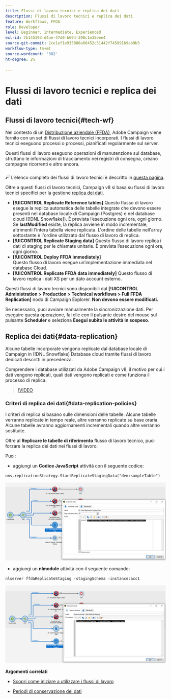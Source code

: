 ```yaml
---
title: Flussi di lavoro tecnici e replica dei dati
description: Flussi di lavoro tecnici e replica dei dati
feature: Workflows, FFDA
role: Developer
level: Beginner, Intermediate, Experienced
exl-id: 7b145193-d4ae-47d0-b694-398c1e35eee4
source-git-commit: 2ce1ef1e935080a66452c31442f745891b9ab9b3
workflow-type: tm+mt
source-wordcount: '382'
ht-degree: 2%

---
```


# Flussi di lavoro tecnici e replica dei dati

## Flussi di lavoro tecnici{#tech-wf}

Nel contesto di un [Distribuzione aziendale (FFDA)](enterprise-deployment.md), Adobe Campaign viene fornito con un set di flussi di lavoro tecnici incorporati. I flussi di lavoro tecnici eseguono processi o processi, pianificati regolarmente sul server.

Questi flussi di lavoro eseguono operazioni di manutenzione sul database, sfruttano le informazioni di tracciamento nei registri di consegna, creano campagne ricorrenti e altro ancora.

![](../assets/do-not-localize/glass.png) L’elenco completo dei flussi di lavoro tecnici è descritto in [questa pagina](https://experienceleague.adobe.com/docs/campaign/automation/workflows/introduction/wf-type/technical-workflows.html).

Oltre a questi flussi di lavoro tecnici, Campaign v8 si basa su flussi di lavoro tecnici specifici per la gestione [replica dei dati](#data-replication).

* **[!UICONTROL Replicate Reference tables]**
Questo flusso di lavoro esegue la replica automatica delle tabelle integrate che devono essere presenti nel database locale di Campaign (Postgres) e nel database cloud ([!DNL Snowflake]). È prevista l’esecuzione ogni ora, ogni giorno. Se **lastModified** esiste, la replica avviene in modo incrementale, altrimenti l&#39;intera tabella viene replicata. L&#39;ordine delle tabelle nell&#39;array sottostante è l&#39;ordine utilizzato dal flusso di lavoro di replica.
* **[!UICONTROL Replicate Staging data]**
Questo flusso di lavoro replica i dati di staging per le chiamate unitarie. È prevista l’esecuzione ogni ora, ogni giorno.
* **[!UICONTROL Deploy FFDA immediately]**\
   Questo flusso di lavoro esegue un’implementazione immediata nel database Cloud.
* **[!UICONTROL Replicate FFDA data immediately]**
Questo flusso di lavoro replica i dati XS per un dato account esterno.

Questi flussi di lavoro tecnici sono disponibili dal **[!UICONTROL Administration > Production > Technical workflows > Full FFDA Replication]** nodo di Campaign Explorer. **Non devono essere modificati.**

Se necessario, puoi avviare manualmente la sincronizzazione dati. Per eseguire questa operazione, fai clic con il pulsante destro del mouse sul pulsante **Scheduler** e seleziona **Esegui subito le attività in sospeso**.

## Replica dei dati{#data-replication}

Alcune tabelle incorporate vengono replicate dal database locale di Campaign in [!DNL Snowflake] Database cloud tramite flussi di lavoro dedicati descritti in precedenza.

Comprendere i database utilizzati da Adobe Campaign v8, il motivo per cui i dati vengono replicati, quali dati vengono replicati e come funziona il processo di replica.

>[!VIDEO](https://video.tv.adobe.com/v/334460?quality=12)


### Criteri di replica dei dati{#data-replication-policies}

I criteri di replica si basano sulle dimensioni delle tabelle. Alcune tabelle verranno replicate in tempo reale, altre verranno replicate su base oraria. Alcune tabelle avranno aggiornamenti incrementali quando altre verranno sostituite.

Oltre al **Replicare le tabelle di riferimento** flusso di lavoro tecnico, puoi forzare la replica dei dati nei flussi di lavoro.

Puoi:

* aggiungi un **Codice JavaScript** attività con il seguente codice:

```
nms.replicationStrategy.StartReplicateStagingData("dem:sampleTable")
```

![](assets/jscode.png)


* aggiungi un **nlmodule** attività con il seguente comando:

```
nlserver ffdaReplicateStaging -stagingSchema -instance:acc1
```

![](assets/nlmodule.png)


**Argomenti correlati**

* [Scopri come iniziare a utilizzare i flussi di lavoro](https://experienceleague.adobe.com/docs/campaign/automation/workflows/introduction/about-workflows.html)

* [Periodi di conservazione dei dati](../dev/datamodel-best-practices.md#data-retention)
